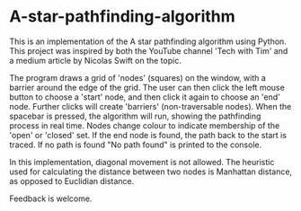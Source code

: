 # A-star-pathfinding-algorithm
This is an implementation of the A star pathfinding algorithm using Python. This project was inspired by both the YouTube channel 'Tech with Tim' and a medium article by Nicolas Swift on the topic. 

The program draws a grid of 'nodes' (squares) on the window, with a barrier around the edge of the grid. The user can then click the left mouse button to choose a 'start' node, and then click it again to choose an 'end' node. Further clicks will create 'barriers' (non-traversable nodes). When the spacebar is pressed, the algorithm will run, showing the pathfinding process in real time. Nodes change colour to indicate membership of the 'open' or 'closed' set. If the end node is found, the path back to the start is traced. If no path is found "No path found" is printed to the console.

In this implementation, diagonal movement is not allowed. The heuristic used for calculating the distance between two nodes is Manhattan distance, as opposed to Euclidian distance.

Feedback is welcome.
